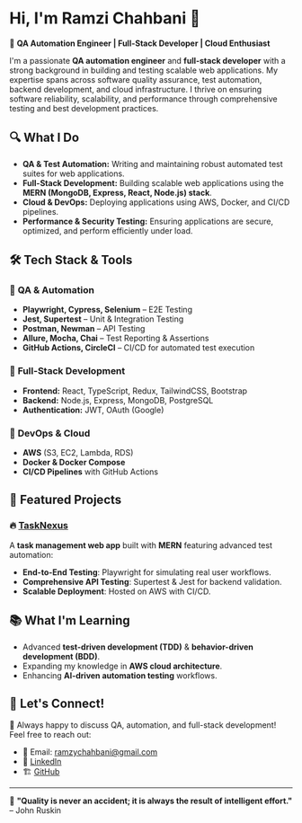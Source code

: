 # Hi, I'm Ramzi Chahbani 👋

🚀 **QA Automation Engineer | Full-Stack Developer | Cloud Enthusiast**

I'm a passionate **QA automation engineer** and **full-stack developer** with a strong background in building and testing scalable web applications. My expertise spans across software quality assurance, test automation, backend development, and cloud infrastructure. I thrive on ensuring software reliability, scalability, and performance through comprehensive testing and best development practices.

## 🔍 What I Do

- **QA & Test Automation:** Writing and maintaining robust automated test suites for web applications.
- **Full-Stack Development:** Building scalable web applications using the **MERN (MongoDB, Express, React, Node.js) stack**.
- **Cloud & DevOps:** Deploying applications using AWS, Docker, and CI/CD pipelines.
- **Performance & Security Testing:** Ensuring applications are secure, optimized, and perform efficiently under load.

## 🛠️ Tech Stack & Tools

### 🔹 **QA & Automation**
- **Playwright, Cypress, Selenium** – E2E Testing
- **Jest, Supertest** – Unit & Integration Testing
- **Postman, Newman** – API Testing
- **Allure, Mocha, Chai** – Test Reporting & Assertions
- **GitHub Actions, CircleCI** – CI/CD for automated test execution

### 🔹 **Full-Stack Development**
- **Frontend:** React, TypeScript, Redux, TailwindCSS, Bootstrap
- **Backend:** Node.js, Express, MongoDB, PostgreSQL
- **Authentication:** JWT, OAuth (Google)

### 🔹 **DevOps & Cloud**
- **AWS** (S3, EC2, Lambda, RDS)
- **Docker & Docker Compose**
- **CI/CD Pipelines** with GitHub Actions

## 📌 Featured Projects

### 🔥 [TaskNexus](https://github.com/Ramzy842/TaskNexus)
A **task management web app** built with **MERN** featuring advanced test automation:
- **End-to-End Testing**: Playwright for simulating real user workflows.
- **Comprehensive API Testing**: Supertest & Jest for backend validation.
- **Scalable Deployment**: Hosted on AWS with CI/CD.

## 📚 What I'm Learning
- Advanced **test-driven development (TDD)** & **behavior-driven development (BDD)**.
- Expanding my knowledge in **AWS cloud architecture**.
- Enhancing **AI-driven automation testing** workflows.

## 🤝 Let's Connect!
💬 Always happy to discuss QA, automation, and full-stack development! Feel free to reach out:

- 📧 Email: ramzychahbani@gmail.com
- 💼 [LinkedIn](https://www.linkedin.com/in/ramzi-chahbani/)
- 🏗️ [GitHub](https://github.com/Ramzy842)

---

🎯 **"Quality is never an accident; it is always the result of intelligent effort."** – John Ruskin

